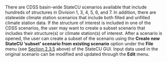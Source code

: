There are CDSS basin-wide StateCU scenarios available that include hundreds of structures in Division 1, 3, 
4, 5, 6, and 7.  In addition, there are statewide climate station scenarios that include both filled and 
unfilled climate station data. If the structure of interest is included in one of the CDSS scenarios, the 
user may want to create a subset scenario that includes their structure(s) or climate station(s) of interest. 
After a scenario is opened, the user can create a subset of the scenario using the **Create new StateCU ‘subset’ 
scenario from existing scenario** option under the **File** menu (see [Section 2.3.5](../GUI/filemenu.md) above) of the StateCU GUI. 
Input data used in the original scenario can be modified and updated through the **Edit** menu. 
